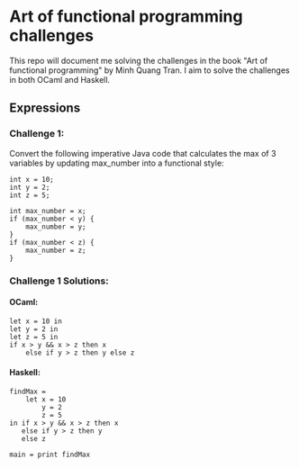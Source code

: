 # Art of functional programming challenges

This repo will document me solving the challenges in the book "Art of functional programming" by Minh Quang Tran. I aim to solve the challenges in both OCaml and Haskell.

## Expressions

### Challenge 1: 
Convert the following imperative Java code that calculates the max of 3 variables by updating max_number 
into a functional style:

    int x = 10;
    int y = 2;
    int z = 5;

    int max_number = x;
    if (max_number < y) {
        max_number = y;
    }
    if (max_number < z) {
        max_number = z;
    }

### Challenge 1 Solutions:
#### OCaml: 

    let x = 10 in 
    let y = 2 in 
    let z = 5 in
    if x > y && x > z then x 
        else if y > z then y else z

#### Haskell:
    findMax = 
        let x = 10
            y = 2
            z = 5
    in if x > y && x > z then x
       else if y > z then y
       else z

    main = print findMax 
